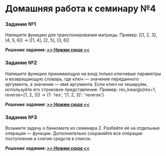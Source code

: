 # Домашняя работа к семинару №4

### Задание №1
Напишите функцию для транспонирования матрицы. Пример: [[1, 2, 3], [4, 5, 6]] -> [[1, 4], [2, 5], [3, 6]]

***Решение задания: [>> Нажми сюда <<](task_1.py)***

### Задание №2
Напишите функцию принимающую на вход только ключевые параметры и возвращающую словарь, где ключ — значение переданного 
аргумента, а значение — имя аргумента. Если ключ не хешируем, используйте его строковое представление. 
Пример: rev_kwargs(res=1, reverse=[1, 2, 3]) -> {1: 'res', '[1, 2, 3]': 'reverse'}

***Решение задания: [>> Нажми сюда <<](task_2.py)***
   
### Задание №3
Возьмите задачу о банкомате из семинара 2. Разбейте её на отдельные операции — функции. Дополнительно сохраняйте все 
операции поступления и снятия средств в список.

***Решение задания: [>> Нажми сюда <<](task_3.py)***
